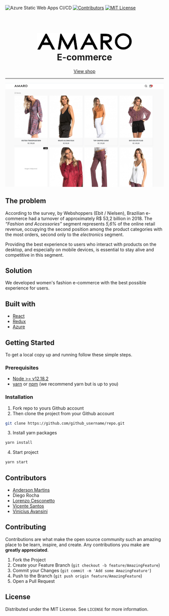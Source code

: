 ![Azure Static Web Apps CI/CD](https://github.com/viavn/grupo-3/workflows/Azure%20Static%20Web%20Apps%20CI/CD/badge.svg)
[![Contributors][contributors-shield]][contributors-url]
[![MIT License][license-shield]][license-url]

<h1 align="center">  
  <br>
  <img src="./images/shop-logo.svg" alt="shop-logo" title="shop-logo" width="300">
  <br>
  E-commerce
</h1>

<p align="center">
  <a href="https://brave-desert-026a18a10.azurestaticapps.net/">View shop</a>
</p>

<hr />

[![Product Name Screen Shot][product-screenshot]][project-url]

## The problem

According to the survey, by Webshoppers (Ebit / Nielsen), Brazilian e-commerce had a turnover of approximately R\$ 53,2 billion in 2018. The _“Fashion and Accessories”_ segment represents _5,6%_ of the online retail revenue, occupying the second position among the product categories with the most orders, second only to the _electronics_ segment.

Providing the best experience to users who interact with products on the desktop, and especially on mobile devices, is essential to stay alive and competitive in this segment.

## Solution

We developed women's fashion e-commerce with the best possible experience for users.

## Built with

- [React](https://reactjs.org/)
- [Redux](https://redux.js.org/)
- [Azure](https://azure.microsoft.com/)

<!-- GETTING STARTED -->

## Getting Started

To get a local copy up and running follow these simple steps.

### Prerequisites

- [Node >= v12.18.2](https://nodejs.org/en/)
- [yarn](https://yarnpkg.com/) or [npm](https://www.npmjs.com/) (we recommend yarn but is up to you)

### Installation

1. Fork repo to yours Github account
2. Then clone the project from your Github account

```sh
git clone https://github.com/github_username/repo.git
```

3. Install yarn packages

```sh
yarn install
```

4. Start project

```sh
yarn start
```

<!-- CONTRIBUTORS -->

## Contributors

- [Anderson Martins](https://www.linkedin.com/in/andersonomartins/)
- Diego Rocha
- [Lorenzo Cesconetto](https://www.linkedin.com/in/lorenzo-cesconetto/)
- [Vicente Santos](https://www.linkedin.com/in/vicente-santos-7b023390/)
- [Vinicius Avansini](https://www.linkedin.com/in/viniciusavansini/)

<!-- CONTRIBUTING -->

## Contributing

Contributions are what make the open source community such an amazing place to be learn, inspire, and create. Any contributions you make are **greatly appreciated**.

1. Fork the Project
2. Create your Feature Branch (`git checkout -b feature/AmazingFeature`)
3. Commit your Changes (`git commit -m 'Add some AmazingFeature'`)
4. Push to the Branch (`git push origin feature/AmazingFeature`)
5. Open a Pull Request

<!-- LICENSE -->

## License

Distributed under the MIT License. See `LICENSE` for more information.

<!-- MARKDOWN LINKS & IMAGES -->
<!-- https://www.markdownguide.org/basic-syntax/#reference-style-links -->

[contributors-shield]: https://img.shields.io/github/contributors/othneildrew/Best-README-Template.svg?style=flat-square
[contributors-url]: https://github.com/Codenation-React/grupo-3/graphs/contributors
[license-shield]: https://img.shields.io/github/license/othneildrew/Best-README-Template.svg?style=flat-square
[license-url]: ./LICENCE
[project-url]: https://brave-desert-026a18a10.azurestaticapps.net/
[product-screenshot]: ./images/home-ecommerce.png

